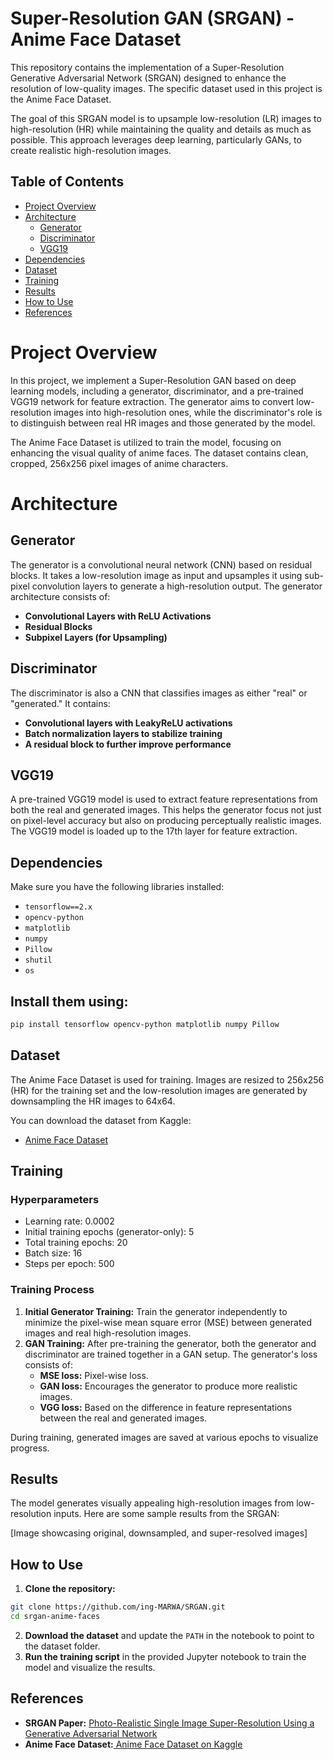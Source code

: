 # Super-Resolution GAN (SRGAN) - Anime Face Dataset
This repository contains the implementation of a Super-Resolution Generative Adversarial Network (SRGAN) designed to enhance the resolution of low-quality images. The specific dataset used in this project is the Anime Face Dataset.

The goal of this SRGAN model is to upsample low-resolution (LR) images to high-resolution (HR) while maintaining the quality and details as much as possible. This approach leverages deep learning, particularly GANs, to create realistic high-resolution images.
## Table of Contents
- [Project Overview](#ProjectOverview)
- [Architecture](#Architecture)
   - [Generator](#Generator)
   - [Discriminator](#Discriminator)
   - [VGG19](#VGG19)
- [Dependencies](#Dependencies)
- [Dataset](#Dataset)
- [Training](#Training)
- [Results](#Results)
- [How to Use](#HowtoUse)
- [References](#References)
# Project Overview
In this project, we implement a Super-Resolution GAN based on deep learning models, including a generator, discriminator, and a pre-trained VGG19 network for feature extraction. The generator aims to convert low-resolution images into high-resolution ones, while the discriminator's role is to distinguish between real HR images and those generated by the model.

The Anime Face Dataset is utilized to train the model, focusing on enhancing the visual quality of anime faces. The dataset contains clean, cropped, 256x256 pixel images of anime characters.
# Architecture
## Generator
The generator is a convolutional neural network (CNN) based on residual blocks. It takes a low-resolution image as input and upsamples it using sub-pixel convolution layers to generate a high-resolution output. The generator architecture consists of:

- **Convolutional Layers with ReLU Activations**
- **Residual Blocks** 
- **Subpixel Layers (for Upsampling)**
## Discriminator
The discriminator is also a CNN that classifies images as either "real" or "generated." It contains:

- **Convolutional layers with LeakyReLU activations**
- **Batch normalization layers to stabilize training**
- **A residual block to further improve performance**
  
## VGG19
A pre-trained VGG19 model is used to extract feature representations from both the real and generated images. This helps the generator focus not just on pixel-level accuracy but also on producing perceptually realistic images. The VGG19 model is loaded up to the 17th layer for feature extraction.

## Dependencies

Make sure you have the following libraries installed:

- `tensorflow==2.x`
- `opencv-python`
- `matplotlib`
- `numpy`
- `Pillow`
- `shutil`
- `os`

## Install them using:

```bash
pip install tensorflow opencv-python matplotlib numpy Pillow
```

## Dataset

The Anime Face Dataset is used for training. Images are resized to 256x256 (HR) for the training set and the low-resolution images are generated by downsampling the HR images to 64x64. 

You can download the dataset from Kaggle:

- [Anime Face Dataset](https://www.kaggle.com/datasets/scribbless/another-anime-face-dataset)

## Training

### Hyperparameters

- Learning rate: 0.0002
- Initial training epochs (generator-only): 5
- Total training epochs: 20
- Batch size: 16
- Steps per epoch: 500

### Training Process

1. **Initial Generator Training:** Train the generator independently to minimize the pixel-wise mean square error (MSE) between generated images and real high-resolution images. 
2. **GAN Training:** After pre-training the generator, both the generator and discriminator are trained together in a GAN setup. The generator's loss consists of:
   - **MSE loss:** Pixel-wise loss.
   - **GAN loss:** Encourages the generator to produce more realistic images.
   - **VGG loss:** Based on the difference in feature representations between the real and generated images.

During training, generated images are saved at various epochs to visualize progress.

## Results

The model generates visually appealing high-resolution images from low-resolution inputs. Here are some sample results from the SRGAN:

[Image showcasing original, downsampled, and super-resolved images]

## How to Use

1. **Clone the repository:**

```bash
git clone https://github.com/ing-MARWA/SRGAN.git
cd srgan-anime-faces
```

2. **Download the dataset** and update the `PATH` in the notebook to point to the dataset folder.
3. **Run the training script** in the provided Jupyter notebook to train the model and visualize the results.

## References

- **SRGAN Paper:** [Photo-Realistic Single Image Super-Resolution Using a Generative Adversarial Network](https://arxiv.org/abs/1609.04802)
- **Anime Face Dataset:**[ Anime Face Dataset on Kaggle](https://www.kaggle.com/datasets/scribbless/another-anime-face-dataset)
